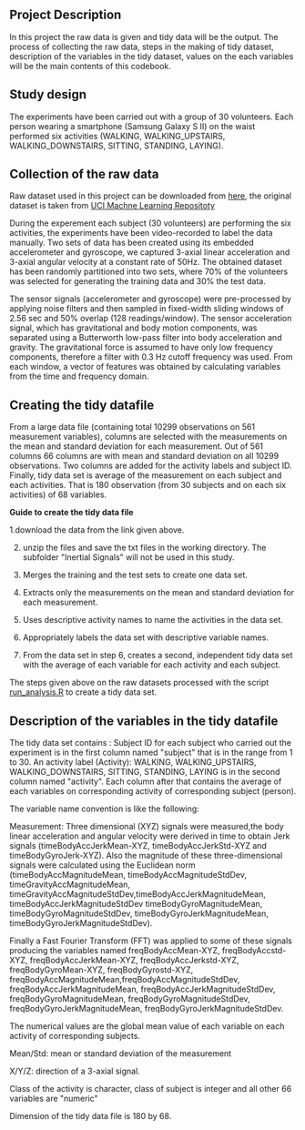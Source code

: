 
## Project Description
In this project the raw data is given and tidy data will be the output. The process of collecting the raw data, steps in the making of tidy dataset, description of the variables in the tidy dataset, values on the each variables will be the main contents of this codebook. 

## Study design 
The experiments have been carried out with a group of 30 volunteers. Each person wearing a smartphone (Samsung Galaxy S II) on the waist performed six activities (WALKING, WALKING_UPSTAIRS, WALKING_DOWNSTAIRS, SITTING, STANDING, LAYING).

## Collection of the raw data
Raw dataset used in this project can be downloaded from [here](https://d396qusza40orc.cloudfront.net/getdata%2Fprojectfiles%2FUCI%20HAR%20Dataset.zip), the original dataset is taken from [UCI Machne Learning Repositoty](http://archive.ics.uci.edu/ml/datasets/Human+Activity+Recognition+Using+Smartphones.)

During the experement each subject (30 volunteers) are performing the six activities, the experiments have been video-recorded to label the data manually. Two sets of data has been created using its embedded accelerometer and gyroscope, we captured 3-axial linear acceleration and 3-axial angular velocity at a constant rate of 50Hz. The obtained dataset has been randomly partitioned into two sets, where 70% of the volunteers was selected for generating the training data and 30% the test data. 

The sensor signals (accelerometer and gyroscope) were pre-processed by applying noise filters and then sampled in fixed-width sliding windows of 2.56 sec and 50% overlap (128 readings/window). The sensor acceleration signal, which has gravitational and body motion components, was separated using a Butterworth low-pass filter into body acceleration and gravity. The gravitational force is assumed to have only low frequency components, therefore a filter with 0.3 Hz cutoff frequency was used. From each window, a vector of features was obtained by calculating variables from the time and frequency domain. 

## Creating the tidy datafile

From a large data file  (containing total 10299 observations on 561 measurement variables), columns are selected with the measurements on the mean and standard deviation for each measurement. Out of 561 columns 66 columns are with mean and standard deviation on all 10299 observations.
Two columns are added for the activity labels and subject ID.
Finally, tidy data set is average of the measurement on each subject and each activities.  That is 180 observation (from 30 subjects and on each six activities)  of 68 variables. 

**Guide to create the tidy data file**

1.download the data from the link given above.

2. unzip the files and save the txt files in the working directory. The subfolder "Inertial Signals" will not be used in this study.

3. Merges the training and the test sets to create one data set.

4. Extracts only the measurements on the mean and standard deviation for each measurement.

5. Uses descriptive activity names to name the activities in the data set.

6. Appropriately labels the data set with descriptive variable names.

7. From the data set in step 6, creates a second, independent tidy data set with the average of each variable for each activity and each subject.

The steps given above on the raw datasets processed with the script [run_analysis.R](https://github.com/manjusubedi/Coursera-Getting-and-Cleaning-Data-Course-Project/blob/master/run_analysis.R) to create a tidy data set. 

## Description of the variables in the tidy datafile
The tidy data set contains :
Subject ID for each subject who carried out the experiment is in the first column named "subject" that is in the range from 1 to 30. An activity label (Activity): WALKING, WALKING_UPSTAIRS, WALKING_DOWNSTAIRS, SITTING, STANDING, LAYING is in  the second column named "activity". Each column after that contains the average of each variables on corresponding activity of corresponding subject (person).

The variable name convention is like the following:

Measurement: Three dimensional (XYZ) signals were measured,the body linear acceleration and angular velocity were derived in time to obtain Jerk signals (timeBodyAccJerkMean-XYZ, timeBodyAccJerkStd-XYZ and timeBodyGyroJerk-XYZ). Also the magnitude of these three-dimensional signals were calculated using the Euclidean norm (timeBodyAccMagnitudeMean, timeBodyAccMagnitudeStdDev, timeGravityAccMagnitudeMean, timeGravityAccMagnitudeStdDev,timeBodyAccJerkMagnitudeMean, timeBodyAccJerkMagnitudeStdDev timeBodyGyroMagnitudeMean, timeBodyGyroMagnitudeStdDev, timeBodyGyroJerkMagnitudeMean, timeBodyGyroJerkMagnitudeStdDev).

Finally a Fast Fourier Transform (FFT) was applied to some of these signals producing the variables named freqBodyAccMean-XYZ, freqBodyAccstd-XYZ, freqBodyAccJerkMean-XYZ, freqBodyAccJerkstd-XYZ, freqBodyGyroMean-XYZ, freqBodyGyrostd-XYZ, freqBodyAccMagnitudeMean,freqBodyAccMagnitudeStdDev, freqBodyAccJerkMagnitudeMean, freqBodyAccJerkMagnitudeStdDev, freqBodyGyroMagnitudeMean, freqBodyGyroMagnitudeStdDev, freqBodyGyroJerkMagnitudeMean, freqBodyGyroJerkMagnitudeStdDev. 

The numerical values are the global mean value of each variable on each activity of corresponding subjects. 

Mean/Std: mean or standard deviation of the measurement

X/Y/Z: direction of a 3-axial signal.

Class of the activity is character, class of subject is integer and all other 66 variables are "numeric"

Dimension of the tidy data file is 180 by 68.


